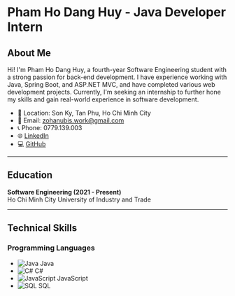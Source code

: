 # Pham Ho Dang Huy - Java Developer Intern

## About Me
Hi! I'm Pham Ho Dang Huy, a fourth-year Software Engineering student with a strong passion for back-end development. I have experience working with Java, Spring Boot, and ASP.NET MVC, and have completed various web development projects. Currently, I'm seeking an internship to further hone my skills and gain real-world experience in software development.

- 📍 Location: Son Ky, Tan Phu, Ho Chi Minh City
- 📧 Email: zohanubis.work@gmail.com
- 📞 Phone: 0779.139.003
- 🌐 [LinkedIn](https://www.linkedin.com/in/zohanubis)
- 💻 [GitHub](https://github.com/zohanubis)

---

## Education
**Software Engineering (2021 - Present)**  
Ho Chi Minh City University of Industry and Trade

---

## Technical Skills

### Programming Languages
- ![Java](https://img.shields.io/badge/Java-%23ED8B00.svg?style=flat&logo=java&logoColor=white) Java
- ![C#](https://img.shields.io/badge/C%23-%23239120.svg?style=flat&logo=c-sharp&logoColor=white) C#
- ![JavaScript](https://img.shields.io/badge/JavaScript-%23323330.svg?style=flat&logo=javascript&logoColor=%23F7DF1E) JavaScript
- ![SQL](https://img.shields.io/badge/SQL-%234169E1.svg?style=flat&logo=microsoft-sql-server&logoColor=white) SQL
